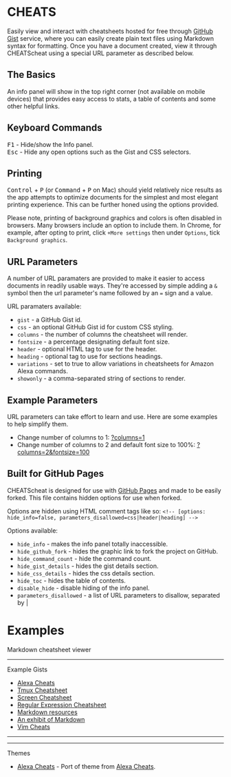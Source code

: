 # CHEATS
Easily view and interact with cheatsheets hosted for free through [GitHub Gist](https://gist.github.com/) service, where you can easily create plain text files using Markdown syntax for formatting. Once you have a document created, view it through CHEATScheat using a special URL parameter as described below.

## The Basics
An info panel will show in the top right corner (not available on mobile devices) that provides easy access to stats, a table of contents and some other helpful links.

## Keyboard Commands
<kbd>F1</kbd> - Hide/show the Info panel.  
<kbd>Esc</kbd> - Hide any open options such as the Gist and CSS selectors.  

## Printing
<kbd>Control</kbd> + <kbd>P</kbd> (or <kbd>Command</kbd> + <kbd>P</kbd> on Mac) should yield relatively nice results as the app attempts to optimize documents for the simplest and most elegant printing experience. This can be further honed using the options provided.

Please note, printing of background graphics and colors is often disabled in browsers. Many browsers include an option to include them. In Chrome, for example, after opting to print, click `+More settings` then under `Options`, tick `Background graphics`.

## URL Parameters
A number of URL paramaters are provided to make it easier to access documents in readily usable ways. They're accessed by simple adding a `&` symbol then the url parameter's name followed by an `=` sign and a value.  

URL paramaters available:
- `gist` - a GitHub Gist id.
- `css` - an optional GitHub Gist id for custom CSS styling.
- `columns` - the number of columns the cheatsheet will render.
- `fontsize` - a percentage designating default font size.
- `header` - optional HTML tag to use for the header.
- `heading` - optional tag to use for sections headings.
- `variations` - set to true to allow variations in cheatsheets for Amazon Alexa commands.
- `showonly` - a comma-separated string of sections to render.

## Example Parameters
URL parameters can take effort to learn and use. Here are some examples to help simplify them.
- Change number of columns to 1: [?columns=1](?columns=1)
- Change number of columns to 2 and default font size to 100%: [?columns=2&fontsize=100](?columns=2&fontsize=100)

## Built for GitHub Pages
CHEATScheat is designed for use with [GitHub Pages](https://pages.github.com/) and made to be easily forked. This file contains hidden options for use when forked. 

Options are hidden using HTML comment tags like so:
```<!-- [options: hide_info=false, parameters_disallowed=css|header|heading] -->```

Options available:
- `hide_info` - makes the info panel totally inaccessible.
- `hide_github_fork` - hides the graphic link to fork the project on GitHub.
- `hide_command_count` - hide the command count.
- `hide_gist_details` - hides the gist details section.
- `hide_css_details` - hides the css details section.
- `hide_toc` - hides the table of contents.
- `disable_hide` - disable hiding of the info panel.
- `parameters_disallowed` - a list of URL parameters to disallow, separated by |

# Examples <!-- {$gd_info} -->

<!-- {$gd_help_ribbon} -->

Markdown cheatsheet viewer

<!-- {$gd_element_count} -->

-----

Example Gists <!-- {$gd_gist} -->
- [Alexa Cheats](https://gist.github.com/2a06603706fd7c2eb5c93f34ed316354)
- [Tmux Cheatsheet](https://gist.github.com/2961058)
- [Screen Cheatsheet](https://gist.github.com/af918e1618682638aa82)
- [Regular Expression Cheatsheet](https://gist.github.com/3893f6ac9447f7ee27fe)
- [Markdown resources](https://gist.github.com/eba62d45c82d0767a5a0)
- [An exhibit of Markdown](https://gist.github.com/deb74713e6aff8fdfce2)
- [Vim Cheats](https://gist.github.com/c002acb756d5cf09b1ad98494a81baa3)

-----

<!-- {$gd_collapsible_appearance} -->

-----

Themes <!-- {$gd_css} -->
- [Alexa Cheats](https://gist.github.com/3340cb9dcb273289b51aef3570f5304d) - Port of theme from [Alexa Cheats](https://ugotsta.github.io/alexa-cheats/).

<!-- {$gd_slider_columns="2,1,4,1"} -->

<!-- {$gd_theme_variables} -->

<!-- {$gd_collapsible_end_appearance} -->

<!-- {$gd_collapsible_contents} -->

<!-- {$gd_toc} -->

<!-- {$gd_collapsible_end_contents} -->

<!-- {$gd_hide} -->
